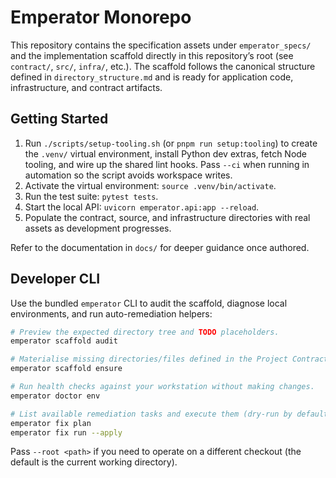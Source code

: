 # Emperator Monorepo

This repository contains the specification assets under `emperator_specs/` and the implementation scaffold directly in this repository’s root (see `contract/`, `src/`, `infra/`, etc.). The scaffold follows the canonical structure defined in `directory_structure.md` and is ready for application code, infrastructure, and contract artifacts.

## Getting Started

1. Run `./scripts/setup-tooling.sh` (or `pnpm run setup:tooling`) to create the `.venv/` virtual environment, install Python dev extras, fetch Node tooling, and wire up the shared lint hooks. Pass `--ci` when running in automation so the script avoids workspace writes.
2. Activate the virtual environment: `source .venv/bin/activate`.
3. Run the test suite: `pytest tests`.
4. Start the local API: `uvicorn emperator.api:app --reload`.
5. Populate the contract, source, and infrastructure directories with real assets as development progresses.

Refer to the documentation in `docs/` for deeper guidance once authored.

## Developer CLI

Use the bundled `emperator` CLI to audit the scaffold, diagnose local environments, and run auto-remediation helpers:

```bash
# Preview the expected directory tree and TODO placeholders.
emperator scaffold audit

# Materialise missing directories/files defined in the Project Contract.
emperator scaffold ensure

# Run health checks against your workstation without making changes.
emperator doctor env

# List available remediation tasks and execute them (dry-run by default).
emperator fix plan
emperator fix run --apply
```

Pass `--root <path>` if you need to operate on a different checkout (the default is the current working directory).
